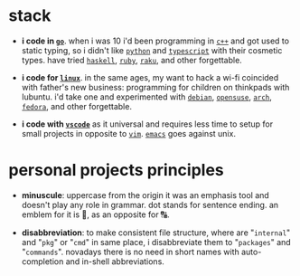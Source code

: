 # stack

- **i code in [`go`](https://w.wiki/9VuF)**. when i was 10 i'd been programming in
[`c++`](https://w.wiki/35Gx) and got used to static typing, so i didn't like
[`python`](https://w.wiki/PoF) and [`typescript`](https://w.wiki/5WMt) with their cosmetic
types. have tried [`haskell`](https://w.wiki/8yNr), [`ruby`](https://w.wiki/9VuP),
[`raku`](https://w.wiki/9VuT), and other forgettable.

- **i code for [`linux`](https://en.wikipedia.org/wiki/Linux)**. in the same ages,
my want to hack a wi-fi coincided with father's new business: programming for children 
on thinkpads with lubuntu. i'd take one and experimented with [`debian`](https://w.wiki/9VuS), 
[`opensuse`](https://w.wiki/5kfD), [`arch`](https://w.wiki/9VuV), [`fedora`](https://w.wiki/7caP), 
and other forgettable.

- **i code with [`vscode`](https://w.wiki/3oas)** as it universal and requires less time to setup for 
small projects in opposite to [`vim`](https://w.wiki/PoB). [`emacs`](https://w.wiki/9VuY) goes against unix.


# personal projects principles

- **minuscule**: uppercase from the origin it was an emphasis tool and doesn't 
play any role in grammar. dot stands for sentence ending. an emblem 
for it is 🔡, as an opposite for 🔠.

- **disabbreviation**: to make consistent file structure, where are 
"`internal`" and "`pkg`" or "`cmd`" in same place, i disabbreviate 
them to "`packages`" and "`commands`". novadays there is no need
in short names with auto-completion and in-shell abbreviations.
